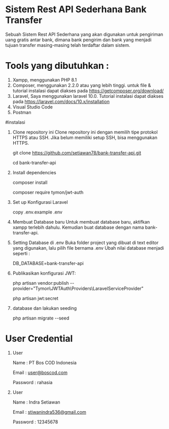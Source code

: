 
# Sistem Rest API Sederhana Bank Transfer

Sebuah Sistem Rest API Sederhana yang akan digunakan untuk pengiriman uang gratis antar bank, dimana bank pengirim dan bank yang menjadi tujuan transfer masing-masing telah terdaftar dalam sistem.

# Tools yang dibutuhkan :
1. Xampp, menggunakan PHP 8.1
2. Composer, menggunakan 2.2.0 atau yang lebih tinggi. untuk file & tutorial instalasi dapat diakses pada https://getcomposer.org/download/
3. Laravel, Saya menggunakan laravel 10.0. Tutorial instalasi dapat diakses pada https://laravel.com/docs/10.x/installation
4. Visual Studio Code
5. Postman

#instalasi
1. Clone repository ini Clone repository ini dengan memilih tipe protokol HTTPS atau SSH. Jika belum memiliki setup SSH, bisa menggunakan HTTPS.
    
    git clone https://github.com/setiawan78/bank-transfer-api.git
    
    cd bank-transfer-api

2. Install dependencies
    
    composer install

    composer require tymon/jwt-auth


3. Set up Konfigurasi Laravel

    copy .env.example .env

4. Membuat Database baru
Untuk membuat database baru, aktifkan xampp terlebih dahulu. Kemudian buat database dengan nama bank-transfer-api.

5. Setting Database di .env
Buka folder project yang dibuat di text editor yang digunakan, lalu pilih file bernama .env Ubah nilai database menjadi seperti :

    DB_DATABASE=bank-transfer-api

6. Publikasikan konfigurasi JWT:

    php artisan vendor:publish --provider="Tymon\JWTAuth\Providers\LaravelServiceProvider"
    
    php artisan jwt:secret

7. database dan lakukan seeding

    php artisan migrate --seed


# User Credential
1. User
    
    Name : PT Bos COD Indonesia
    
    Email : user@boscod.com
    
    Password : rahasia

2. User
    
    Name : Indra Setiawan
    
    Email : stiwanindra536@gmail.com
    
    Password : 12345678

